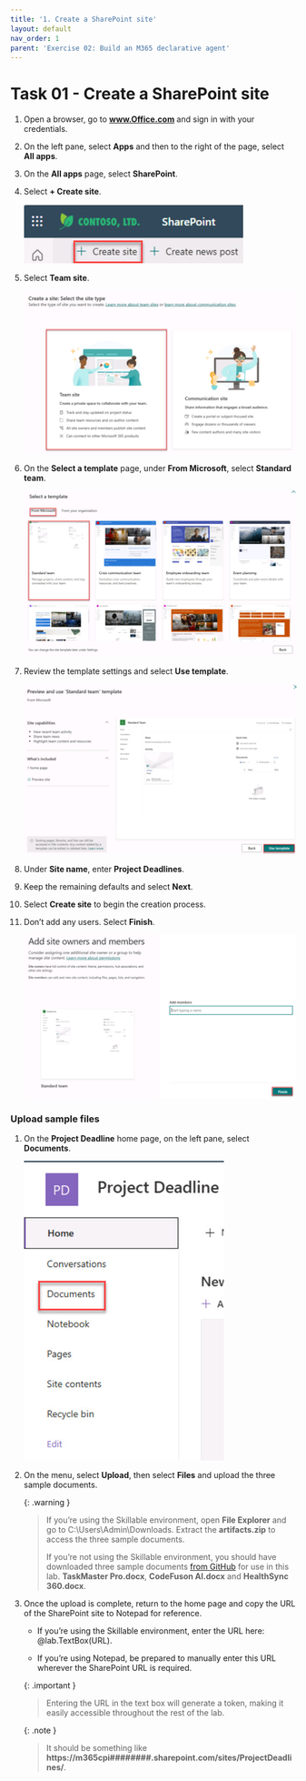 ```yaml
---
title: '1. Create a SharePoint site'
layout: default
nav_order: 1
parent: 'Exercise 02: Build an M365 declarative agent'
---
```


# Task 01 - Create a SharePoint site


1. Open a browser, go to **www.Office.com** and sign in with your credentials. 

1. On the left pane, select **Apps** and then to the right of the page, select **All apps**.  

1. On the **All apps** page, select **SharePoint**.  

1. Select **+ Create site**. 

    ![createSharePoint.jpg](../../media/createSharePoint.jpg) 

1. Select **Team site**. 

    ![teamsSite.jpg](../../media/teamsSite.jpg) 

1. On the **Select a template** page, under **From Microsoft**, select **Standard team**.  

    ![standardTeam.jpg](../../media/standardTeam.jpg) 

1. Review the template settings and select **Use template**. 

    ![useTemplate.jpg](../../media/useTemplate.jpg) 

1. Under **Site name**, enter **Project Deadlines**. 

1. Keep the remaining defaults and select **Next**. 

1. Select **Create site** to begin the creation process. 

1. Don’t add any users. Select **Finish**. 

    ![finish.jpg](../../media/finish.jpg) 

### Upload sample files 

1. On the **Project Deadline** home page, on the left pane, select **Documents**.  

    ![documents.jpg](../../media/documents.jpg) 

1. On the menu, select **Upload**, then select **Files** and upload the three sample documents. 

    {: .warning }
    > If you’re using the Skillable environment, open **File Explorer** and go to C:\Users\Admin\Downloads. Extract the **artifacts.zip** to access the three sample documents.
    >
    > If you’re not using the Skillable environment, you should have downloaded three sample documents [from GitHub](../../media/artifacts.zip) for use in this lab. **TaskMaster Pro.docx**, **CodeFuson AI.docx** and **HealthSync 360.docx**. 

1. Once the upload is complete, return to the home page and copy the URL of the SharePoint site to Notepad for reference. 

    - If you’re using the Skillable environment, enter the URL here: @lab.TextBox(URL). 

    - If you’re using Notepad, be prepared to manually enter this URL wherever the SharePoint URL is required. 

    {: .important }
    > Entering the URL in the text box will generate a token, making it easily accessible throughout the rest of the lab.  

    {: .note }
    > It should be something like **https://m365cpi########.sharepoint.com/sites/ProjectDeadlines/**.
